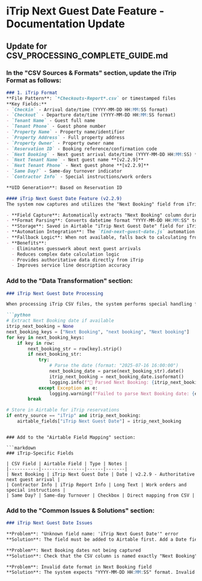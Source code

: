# iTrip Next Guest Date Feature - Documentation Update

## Update for CSV_PROCESSING_COMPLETE_GUIDE.md

### In the "CSV Sources & Formats" section, update the iTrip Format as follows:

```markdown
### 1. iTrip Format
**File Pattern**: `*Checkouts-Report*.csv` or timestamped files
**Key Fields:**
- `Checkin` - Arrival date/time (YYYY-MM-DD HH:MM:SS format)
- `Checkout` - Departure date/time (YYYY-MM-DD HH:MM:SS format)
- `Tenant Name` - Guest full name
- `Tenant Phone` - Guest phone number
- `Property Name` - Property name/identifier
- `Property Address` - Full property address
- `Property Owner` - Property owner name
- `Reservation ID` - Booking reference/confirmation code
- `Next Booking` - Next guest arrival date/time (YYYY-MM-DD HH:MM:SS) **[v2.2.9]**
- `Next Tenant Name` - Next guest name **[v2.2.9]**
- `Next Tenant Phone` - Next guest phone **[v2.2.9]**
- `Same Day?` - Same-day turnover indicator
- `Contractor Info` - Special instructions/work orders

**UID Generation**: Based on Reservation ID

#### iTrip Next Guest Date Feature (v2.2.9)
The system now captures and utilizes the "Next Booking" field from iTrip CSV exports:

- **Field Capture**: Automatically extracts "Next Booking" column during CSV processing
- **Format Parsing**: Converts datetime format "YYYY-MM-DD HH:MM:SS" to ISO date "YYYY-MM-DD"
- **Storage**: Saved in Airtable "iTrip Next Guest Date" field for iTrip-sourced reservations
- **Automation Integration**: The `find-next-guest-date.js` automation prioritizes this data
- **Fallback Logic**: When not available, falls back to calculating from other reservations
- **Benefits**: 
  - Eliminates guesswork about next guest arrivals
  - Reduces complex date calculation logic
  - Provides authoritative data directly from iTrip
  - Improves service line description accuracy
```

### Add to the "Data Transformation" section:

```markdown
### iTrip Next Guest Date Processing

When processing iTrip CSV files, the system performs special handling for the Next Booking field:

```python
# Extract Next Booking date if available
itrip_next_booking = None
next_booking_keys = ["Next Booking", "next booking", "Next booking"]
for key in next_booking_keys:
    if key in row:
        next_booking_str = row[key].strip()
        if next_booking_str:
            try:
                # Parse the date (format: "2025-07-16 16:00:00")
                next_booking_date = parse(next_booking_str).date()
                itrip_next_booking = next_booking_date.isoformat()
                logging.info(f"📅 Parsed Next Booking: {itrip_next_booking}")
            except Exception as e:
                logging.warning(f"Failed to parse Next Booking date: {e}")
        break

# Store in Airtable for iTrip reservations
if entry_source == "iTrip" and itrip_next_booking:
    airtable_fields["iTrip Next Guest Date"] = itrip_next_booking
```
```

### Add to the "Airtable Field Mapping" section:

```markdown
### iTrip-Specific Fields

| CSV Field | Airtable Field | Type | Notes |
|-----------|----------------|------|-------|
| Next Booking | iTrip Next Guest Date | Date | v2.2.9 - Authoritative next guest arrival |
| Contractor Info | iTrip Report Info | Long Text | Work orders and special instructions |
| Same Day? | Same-day Turnover | Checkbox | Direct mapping from CSV |
```

### Add to the "Common Issues & Solutions" section:

```markdown
### iTrip Next Guest Date Issues

**Problem**: "Unknown field name: 'iTrip Next Guest Date'" error
**Solution**: The field must be added to Airtable first. Add a Date field named exactly "iTrip Next Guest Date" to the Reservations table.

**Problem**: Next Booking dates not being captured
**Solution**: Check that the CSV column is named exactly "Next Booking" (case-sensitive). The system supports variations but exact match is preferred.

**Problem**: Invalid date format in Next Booking field
**Solution**: The system expects "YYYY-MM-DD HH:MM:SS" format. Invalid dates are logged as warnings but don't stop processing.
```